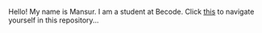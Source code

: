 Hello! My name is Mansur. I am a student at Becode. 
Click [this](https://scenoxmans.github.io/learning-markup/) to navigate yourself in this repository...
